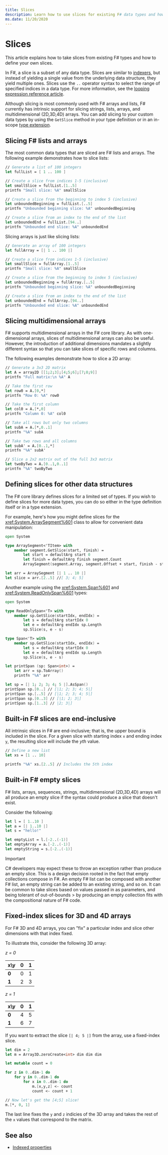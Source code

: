```yaml
---
title: Slices
description: Learn how to use slices for existing F# data types and how to define your own slices for other data types.
ms.date: 11/20/2020
---
```


# Slices

This article explains how to take slices from existing F# types and how to define your own slices.

In F#, a slice is a subset of any data type.  Slices are similar to [indexers](./members/indexed-properties.md), but instead of yielding a single value from the underlying data structure, they yield multiple ones. Slices use the `..` operator syntax to select the range of specified indices in a data type. For more information, see the [looping expression reference article](./loops-for-in-expression.md).

Although slicing is most commonly used with F# arrays and lists, F# currently has intrinsic support for slicing strings, lists, arrays, and multidimensional (2D,3D,4D) arrays. You can add slicing to your custom data types by using the `GetSlice` method in your type definition or in an in-scope [type extension](type-extensions.md).

## Slicing F# lists and arrays

The most common data types that are sliced are F# lists and arrays.  The following example demonstrates how to slice lists:

```fsharp
// Generate a list of 100 integers
let fullList = [ 1 .. 100 ]

// Create a slice from indices 1-5 (inclusive)
let smallSlice = fullList.[1..5]
printfn "Small slice: %A" smallSlice

// Create a slice from the beginning to index 5 (inclusive)
let unboundedBeginning = fullList.[..5]
printfn "Unbounded beginning slice: %A" unboundedBeginning

// Create a slice from an index to the end of the list
let unboundedEnd = fullList.[94..]
printfn "Unbounded end slice: %A" unboundedEnd
```

Slicing arrays is just like slicing lists:

```fsharp
// Generate an array of 100 integers
let fullArray = [| 1 .. 100 |]

// Create a slice from indices 1-5 (inclusive)
let smallSlice = fullArray.[1..5]
printfn "Small slice: %A" smallSlice

// Create a slice from the beginning to index 5 (inclusive)
let unboundedBeginning = fullArray.[..5]
printfn "Unbounded beginning slice: %A" unboundedBeginning

// Create a slice from an index to the end of the list
let unboundedEnd = fullArray.[94..]
printfn "Unbounded end slice: %A" unboundedEnd
```

## Slicing multidimensional arrays

F# supports multidimensional arrays in the F# core library. As with one-dimensional arrays, slices of multidimensional arrays can also be useful. However, the introduction of additional dimensions mandates a slightly different syntax so that you can take slices of specific rows and columns.

The following examples demonstrate how to slice a 2D array:

```fsharp
// Generate a 3x3 2D matrix
let A = array2D [[1;2;3];[4;5;6];[7;8;9]]
printfn "Full matrix:\n %A" A

// Take the first row
let row0 = A.[0,*]
printfn "Row 0: %A" row0

// Take the first column
let col0 = A.[*,0]
printfn "Column 0: %A" col0

// Take all rows but only two columns
let subA = A.[*,0..1]
printfn "%A" subA

// Take two rows and all columns
let subA' = A.[0..1,*]
printfn "%A" subA'

// Slice a 2x2 matrix out of the full 3x3 matrix
let twoByTwo = A.[0..1,0..1]
printfn "%A" twoByTwo
```

## Defining slices for other data structures

The F# core library defines slices for a limited set of types. If you wish to define slices for more data types, you can do so either in the type definition itself or in a type extension.

For example, here's how you might define slices for the <xref:System.ArraySegment%601> class to allow for convenient data manipulation:

```fsharp
open System

type ArraySegment<'TItem> with
    member segment.GetSlice(start, finish) =
        let start = defaultArg start 0
        let finish = defaultArg finish segment.Count
        ArraySegment(segment.Array, segment.Offset + start, finish - start)

let arr = ArraySegment [| 1 .. 10 |]
let slice = arr.[2..5] //[ 3; 4; 5]
```

Another example using the <xref:System.Span%601> and <xref:System.ReadOnlySpan%601> types:

```fsharp
open System

type ReadOnlySpan<'T> with
    member sp.GetSlice(startIdx, endIdx) =
        let s = defaultArg startIdx 0
        let e = defaultArg endIdx sp.Length
        sp.Slice(s, e - s)

type Span<'T> with
    member sp.GetSlice(startIdx, endIdx) =
        let s = defaultArg startIdx 0
        let e = defaultArg endIdx sp.Length
        sp.Slice(s, e - s)

let printSpan (sp: Span<int>) =
    let arr = sp.ToArray()
    printfn "%A" arr

let sp = [| 1; 2; 3; 4; 5 |].AsSpan()
printSpan sp.[0..] // [|1; 2; 3; 4; 5|]
printSpan sp.[..5] // [|1; 2; 3; 4; 5|]
printSpan sp.[0..3] // [|1; 2; 3|]
printSpan sp.[1..3] // |2; 3|]
```

## Built-in F# slices are end-inclusive

All intrinsic slices in F# are end-inclusive; that is, the upper bound is included in the slice. For a given slice with starting index `x` and ending index `y`, the resulting slice will include the *yth* value.

```fsharp
// Define a new list
let xs = [1 .. 10]

printfn "%A" xs.[2..5] // Includes the 5th index
```

## Built-in F# empty slices

F# lists, arrays, sequences, strings, multidimensional (2D,3D,4D) arrays will all produce an empty slice if the syntax could produce a slice that doesn't exist.

Consider the following:

```fsharp
let l = [ 1..10 ]
let a = [| 1..10 |]
let s = "hello!"

let emptyList = l.[-2..(-1)]
let emptyArray = a.[-2..(-1)]
let emptyString = s.[-2..(-1)]
```

> [!IMPORTANT]
> C# developers may expect these to throw an exception rather than produce an empty slice. This is a
> design decision rooted in the fact that empty collections compose in F#. An empty F# list can be
> composed with another F# list, an empty string can be added to an existing string, and so on. It can
> be common to take slices based on values passed in as parameters, and being tolerant of out-of-bounds > by producing an empty collection fits with the compositional nature of F# code.

## Fixed-index slices for 3D and 4D arrays

For F# 3D and 4D arrays, you can "fix" a particular index and slice other dimensions with that index fixed.

To illustrate this, consider the following 3D array:

*z = 0*

| x\y   | 0 | 1 |
|-------|---|---|
| **0** | 0 | 1 |
| **1** | 2 | 3 |

<!-- | x\y   | 0 | 1 |
|---|---|---|
| **0** | 0 | 1 |
| **1** | 2 | 3 | -->

*z = 1*

| x\y   | 0 | 1 |
|-------|---|---|
| **0** | 4 | 5 |
| **1** | 6 | 7 |

<!-- | x\y   | 0 | 1 |
|---|---|---|
| **0** | 4 | 5 |
| **1** | 6 | 7 | -->

If you want to extract the slice `[| 4; 5 |]` from the array, use a fixed-index slice.

```fsharp
let dim = 2
let m = Array3D.zeroCreate<int> dim dim dim

let mutable count = 0

for z in 0..dim-1 do
    for y in 0..dim-1 do
        for x in 0..dim-1 do
            m.[x,y,z] <- count
            count <- count + 1

// Now let's get the [4;5] slice!
m.[*, 0, 1]
```

The last line fixes the `y` and `z` indicies of the 3D array and takes the rest of the `x` values that correspond to the matrix.

## See also

- [Indexed properties](./members/indexed-properties.md)
